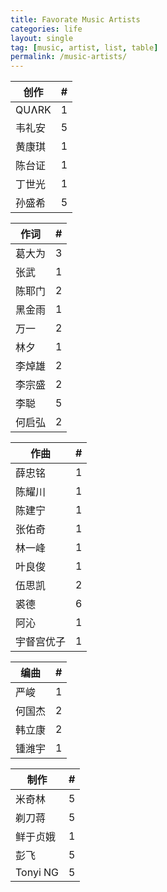 ```yaml
---
title: Favorate Music Artists
categories: life
layout: single
tag: [music, artist, list, table]
permalink: /music-artists/
---
```


<script src="/assets/js/sortable.js"></script>

<div class="mc_row">
  <div class="mc_column">
    <table class="sortable">
      <thead>
        <tr><th>创作</th><th id="th1">#</th></tr>
      </thead>
      <tbody>
        <tr><td>QUɅRK</td><td>1</td></tr>
        <tr><td>韦礼安</td><td>5</td></tr>
        <tr><td>黄康琪</td><td>1</td></tr>
        <tr><td>陈台证</td><td>1</td></tr>
        <tr><td>丁世光</td><td>1</td></tr>
        <tr><td>孙盛希</td><td>5</td></tr>
      </tbody>
    </table>
  </div>
  <div class="mc_column">
    <table class="sortable">
      <thead>
        <tr><th>作词</th><th id="th2">#</th></tr>
      </thead>
      <tbody>
        <tr><td>葛大为</td><td>3</td></tr>
        <tr><td>张武</td><td>1</td></tr>
        <tr><td>陈耶门</td><td>2</td></tr>
        <tr><td>黑金雨</td><td>1</td></tr>
        <tr><td>万一</td><td>2</td></tr>
        <tr><td>林夕</td><td>1</td></tr>
        <tr><td>李焯雄</td><td>2</td></tr>
        <tr><td>李宗盛</td><td>2</td></tr>
        <tr><td>李聪</td><td>5</td></tr>
        <tr><td>何启弘</td><td>2</td></tr>
      </tbody>
    </table>
  </div>

  <div class="mc_column">
    <table class="sortable">
      <thead>
        <tr><th>作曲</th><th id="th3">#</th></tr>
      </thead>
      <tbody>
        <tr><td>薛忠铭</td><td>1</td></tr>
        <tr><td>陈耀川</td><td>1</td></tr>
        <tr><td>陈建宁</td><td>1</td></tr>
        <tr><td>张佑奇</td><td>1</td></tr>
        <tr><td>林一峰</td><td>1</td></tr>
        <tr><td>叶良俊</td><td>1</td></tr>
        <tr><td>伍思凯</td><td>2</td></tr>
        <tr><td>裘德</td><td>6</td></tr>
        <tr><td>阿沁</td><td>1</td></tr>
        <tr><td>宇督宫优子</td><td>1</td></tr>
      </tbody>
    </table>
  </div>
  
  <div class="mc_column">
    <table class="sortable">
      <thead>
        <tr><th>编曲</th><th id="th4">#</th></tr>
      </thead>
      <tbody>
        <tr><td>严峻</td><td>1</td></tr>
        <tr><td>何国杰</td><td>2</td></tr>
        <tr><td>韩立康</td><td>2</td></tr>
        <tr><td>锺潍宇</td><td>1</td></tr>
      </tbody>
    </table>
  </div>
  
  <div class="mc_column">
    <table class="sortable">
      <thead>
        <tr><th>制作</th><th id="th5">#</th></tr>
      </thead>
      <tbody>
        <tr><td>米奇林</td><td>5</td></tr>
        <tr><td>剃刀蒋</td><td>5</td></tr>
        <tr><td>鲜于贞娥</td><td>1</td></tr>
        <tr><td>彭飞</td><td>5</td></tr>
        <tr><td>Tonyi NG</td><td>5</td></tr>
      </tbody>
    </table>
  </div>
<script>
  window.addEventListener('load', function () {
    const el1 = document.getElementById('th1')
    if (el1) {
      el1.click()
    }
    const el2 = document.getElementById('th2')
    if (el2) {
      el2.click()
    }
    const el3 = document.getElementById('th3')
    if (el3) {
      el3.click()
    }
    const el4 = document.getElementById('th4')
    if (el4) {
      el4.click()
    }
    const el5 = document.getElementById('th5')
    if (el5) {
      el5.click()
    }
  })
</script>
</div>

